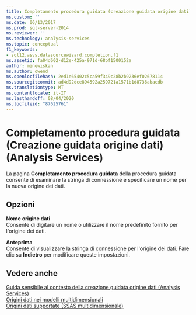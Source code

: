 ```yaml
---
title: Completamento procedura guidata (creazione guidata origine dati) (Analysis Services) | Microsoft Docs
ms.custom: ''
ms.date: 06/13/2017
ms.prod: sql-server-2014
ms.reviewer: ''
ms.technology: analysis-services
ms.topic: conceptual
f1_keywords:
- sql12.asvs.datasourcewizard.completion.f1
ms.assetid: fa04d602-d12e-425a-971d-68bf1500152a
author: minewiskan
ms.author: owend
ms.openlocfilehash: 2ed1e65402c5ca59f349c28b2b9236ef02678114
ms.sourcegitcommit: ad4d92dce894592a259721a1571b1d8736abacdb
ms.translationtype: MT
ms.contentlocale: it-IT
ms.lasthandoff: 08/04/2020
ms.locfileid: "87625761"
---
```

# <a name="completing-the-wizard-data-source-wizard-analysis-services"></a>Completamento procedura guidata (Creazione guidata origine dati) (Analysis Services)
  La pagina **Completamento procedura guidata** della procedura guidata consente di esaminare la stringa di connessione e specificare un nome per la nuova origine dei dati.  
  
## <a name="options"></a>Opzioni  
 **Nome origine dati**  
 Consente di digitare un nome o utilizzare il nome predefinito fornito per l'origine dei dati.  
  
 **Anteprima**  
 Consente di visualizzare la stringa di connessione per l'origine dei dati. Fare clic su **Indietro** per modificare queste impostazioni.  
  
## <a name="see-also"></a>Vedere anche  
 [Guida sensibile al contesto della creazione guidata origine dati &#40;Analysis Services&#41;](data-source-wizard-f1-help-analysis-services.md)   
 [Origini dati nei modelli multidimensionali](multidimensional-models/data-sources-in-multidimensional-models.md)   
 [Origini dati supportate &#40;SSAS multidimensionale&#41;](multidimensional-models/supported-data-sources-ssas-multidimensional.md)  
  
  
